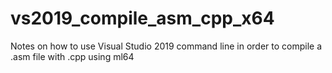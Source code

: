 # vs2019_compile_asm_cpp_x64
Notes on how to use Visual Studio 2019  command line in order to compile a .asm file with .cpp using ml64

